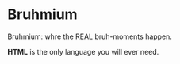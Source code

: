 # Bruhmium
Bruhmium: whre the REAL bruh-moments happen.

<b>HTML</b> is the only language you will ever need.
